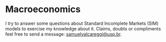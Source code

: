# Macroeconomics
I try to answer some questions about Standard Incomplete Markets (SIM) models to exercise my knowledge about it. 
Claims, doubts or compliments feel free to send a message: samuelvalcareggi@usp.br.
